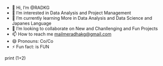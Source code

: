 - 👋 Hi, I’m @RADKG
- 👀 I’m interested in Data Analysis and Project Management 
- 🌱 I’m currently learning  More in Data Analysis and Data Science and Japanes Language
- 💞️ I’m looking to collaborate on New and Chanllenging and Fun Projects 
- 📫 How to reach me mailmeradhakg@gmail.com  
- 😄 Pronouns: Co/Co
- ⚡ Fun fact: is FUN

<!---
RADKG/RADKG is a ✨ special ✨ repository because its `README.md` (this file) appears on your GitHub profile.
You can click the Preview link to take a look at your changes.
--->

print (1+2)

